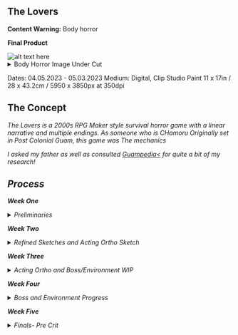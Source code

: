 ## The Lovers

**Content Warning:** Body horror

**Final Product** 

<img src="images/dummy_thumbnail.jpg?raw=true" alt="alt text here"/>

<details>
  <summary>Body Horror Image Under Cut</summary>

<br>
<img src="images/dummy_thumbnail.jpg?raw=true" alt="alt text here"/>

</details>

Dates: 04.05.2023 - 05.03.2023
Medium: Digital, Clip Studio Paint
11 x 17in / 28 x 43.2cm / 5950 x 3850px at 350dpi


## The Concept
<i>The Lovers<i> is a 2000s RPG Maker style survival horror game with a linear narrative and multiple endings. As someone who is CHamoru
Originally set in Post Colonial Guam, this game was 
The mechanics

I asked my father as well as consulted <a href="https://www.guampedia.com/">Guampedia<</a> for quite a bit of my research!

## Process

**Week One**

<details>
  <summary>Preliminaries</summary>

  <br>Preliminary sketches of the protagonist and the sequential boss in all of their forms.

<img src="images/dummy_thumbnail.jpg?raw=true" alt="alt text here"/>

I interpreted my randomly selected words "Sunken Metropolis" as an underwater city, although I played with the idea of a cave or sink hole. Each character has five silhouettes to play with shape and three refined sketches.

*Protagonist*
The silhouettes I was playing with the different weapons and vibes the protagonist would have. For the sketches I wanted to explore different motives and how that would reflect him as a character.

Left: I imagined him as an honour bound, eldest son. He left his family in search of the chief's "daughter" to help his mother. He is serious and more in touch with his roots as seen by his traditional dress and patterns. He has a shell necklace and his hair was forcibly cut.

Middle: This was was cocky and energetic, the younger brother. His motive was to raise his social class and gain wealth for his mother, as well as glory. Due to his age, he is more susceptible to Spanish colonizer's words. He sports a shirt which became the average dress because the Spainards found their nudity appalling. He still wears a shell necklace and his shorts have some traditional patterns. His hair was forcibly cut.

Right: For my third idea, I went for someone who wanted to look for the chief's "daughter" for the glory and acceptance of the Spaniards. Although one isn't necessarily suppose to wear rosaries, he has a rosary around his neck in place of a necklace and willingly cut and styled his hair. His clothing silhouette is inspired by Spanish fashion at the time. Due to his young age, I imagine he would have grown up under the Spainard rule and knows less about his culture.

All of them have a dolphin tattoo on their leg, I remember my father having the same tattoo and he told me it was to protect him when he went into the ocean. Trying to create the protagonist was interesting! I knew I wanted a sympathetic antagonist, but I wanted to be careful of how I depicted the protagonist, in case I would accidentally make unsavory implications. Both the bosses and the protagonists are victims of the violence of colonialism, so this sort of nuance is important to me.

*Bosses*

I knew I wanted to keep them intertwined, perfectly in sync together. 

I had an idea of their personalities based on the legend - the CHamoru man, Hirao, was described as kind. Inspired by that I wanted to him to be the calm and defender from the two. He wouldn't hit as hard or as much because he doesn't want to fight, but he wouldn't leave his lover. In the later scenes, when he loses him, the contrast between his usual softer self and what he has become would become more stark this way. 

Because of his status as the chief's son I imagined he'd be more confident and striking - the instigator and main attacker. He moves swiftly. While both are growing fish-like qualities, 

First Boss: 

Second Boss:

Third Boss:

</details>


**Week Two**

<details>
  <summary>Refined Sketches and Acting Ortho Sketch</summary>

<br>
<img src="images/dummy_thumbnail.jpg?raw=true" alt="alt text here"/>

</details>

**Week Three**

<details>
  <summary>Acting Ortho and Boss/Environment WIP</summary>

<br>
<img src="images/dummy_thumbnail.jpg?raw=true" alt="alt text here"/>

</details>

**Week Four**

<details>
  <summary>Boss and Environment Progress </summary>

<br>
<img src="images/dummy_thumbnail.jpg?raw=true" alt="alt text here"/>

</details>

**Week Five**

<details>
  <summary>Finals- Pre Crit</summary>

<br>
<img src="images/dummy_thumbnail.jpg?raw=true" alt="alt text here"/>

</details>

<!-- For more details see [GitHub Flavored Markdown](https://guides.github.com/features/mastering-markdown/). -->
